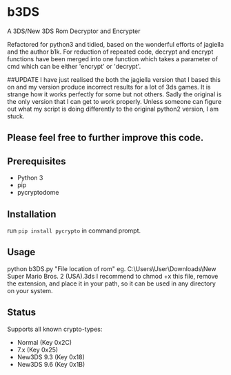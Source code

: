 # b3DS
A 3DS/New 3DS Rom Decryptor and Encrypter


Refactored for python3 and tidied, based on the wonderful efforts of jagiella and the author b1k. For reduction of repeated code, decrypt and encrypt functions have been merged into one function which takes a parameter of cmd which can be either 'encrypt' or 'decrypt'.

##UPDATE
I have just realised the both the jagiella version that I based this on and my version produce incorrect results for a lot of 3ds games. It is strange how it works perfectly for some but not others. Sadly the original is the only version that I can get to work properly. Unless someone can figure out what my script is doing differently to the original python2 version, I am stuck.

## Please feel free to further improve this code.

## Prerequisites
* Python 3
* pip
* pycryptodome

## Installation
run `pip install pycrypto` in command prompt.

## Usage
python b3DS.py "File location of rom" eg. C:\Users\User\Downloads\New Super Mario Bros. 2 (USA).3ds
I recommend to chmod +x this file, remove the extension, and place it in your path, so it can be used in any directory on your system.

## Status
Supports all known crypto-types:

* Normal (Key 0x2C)
* 7.x (Key 0x25)
* New3DS 9.3 (Key 0x18)
* New3DS 9.6 (Key 0x1B)
